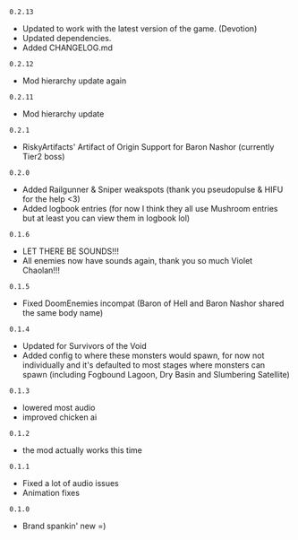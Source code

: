 `0.2.13`
- Updated to work with the latest version of the game. (Devotion)
- Updated dependencies.
- Added CHANGELOG.md

`0.2.12`
- Mod hierarchy update again

`0.2.11`
- Mod hierarchy update

`0.2.1`
- RiskyArtifacts' Artifact of Origin Support for Baron Nashor (currently Tier2 boss)

`0.2.0`
- Added Railgunner & Sniper weakspots (thank you pseudopulse & HIFU for the help <3)
- Added logbook entries (for now I think they all use Mushroom entries but at least you can view them in logbook lol)

`0.1.6`
- LET THERE BE SOUNDS!!!
- All enemies now have sounds again, thank you so much Violet Chaolan!!!

`0.1.5`
- Fixed DoomEnemies incompat (Baron of Hell and Baron Nashor shared the same body name)

`0.1.4`
- Updated for Survivors of the Void
- Added config to where these monsters would spawn, for now not individually and it's defaulted to most stages where monsters can spawn (including Fogbound Lagoon, Dry Basin and Slumbering Satellite)

`0.1.3`
- lowered most audio
- improved chicken ai

`0.1.2`
- the mod actually works this time

`0.1.1`
- Fixed a lot of audio issues
- Animation fixes

`0.1.0`

- Brand spankin' new =)
